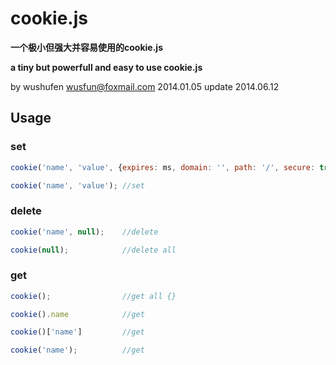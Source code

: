 cookie.js
=========

**一个极小但强大并容易使用的cookie.js**

**a tiny but powerfull and easy to use cookie.js**


by wushufen
wusfun@foxmail.com
2014.01.05
update 2014.06.12



## Usage

### set
```javascript
cookie('name', 'value', {expires: ms, domain: '', path: '/', secure: true});
```
```javascript
cookie('name', 'value'); //set
```

### delete
```javascript
cookie('name', null);    //delete
```
```javascript
cookie(null);            //delete all
```

### get
```javascript
cookie();                //get all {}
```
```javascript
cookie().name            //get
```
```javascript
cookie()['name']         //get
```
```javascript
cookie('name');          //get
```
